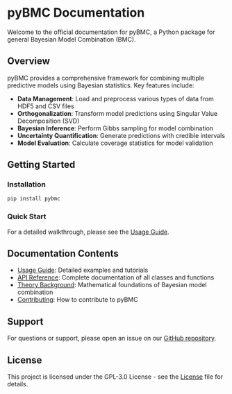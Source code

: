 # pyBMC Documentation

Welcome to the official documentation for pyBMC, a Python package for general Bayesian Model Combination (BMC).

## Overview

pyBMC provides a comprehensive framework for combining multiple predictive models using Bayesian statistics. Key features include:

- **Data Management**: Load and preprocess various types of data from HDF5 and CSV files
- **Orthogonalization**: Transform model predictions using Singular Value Decomposition (SVD)
- **Bayesian Inference**: Perform Gibbs sampling for model combination
- **Uncertainty Quantification**: Generate predictions with credible intervals
- **Model Evaluation**: Calculate coverage statistics for model validation

## Getting Started

### Installation

```bash
pip install pybmc
```

### Quick Start

For a detailed walkthrough, please see the [Usage Guide](usage.md).

## Documentation Contents

- [Usage Guide](usage.md): Detailed examples and tutorials
- [API Reference](api_reference.md): Complete documentation of all classes and functions
- [Theory Background](theory.md): Mathematical foundations of Bayesian model combination
- [Contributing](contributing.md): How to contribute to pyBMC

## Support

For questions or support, please open an issue on our [GitHub repository](https://github.com/ascsn/pybmc/issues).

## License

This project is licensed under the GPL-3.0 License - see the [License](license.md) file for details.

